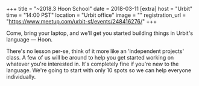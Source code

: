 
+++
title = "~2018.3 Hoon School"
date = 2018-03-11
[extra]
host = "Urbit"
time = "14:00 PST"
location = "Urbit office"
image = ""
registration_url = "https://www.meetup.com/urbit-sf/events/248416276/"
+++

<p>Come, bring your laptop, and we'll get you started building things in Urbit's language — Hoon.</p> <p>There's no lesson per-se, think of it more like an 'independent projects' class. A few of us will be around to help you get started working on whatever you're interested in. It's completely fine if you're new to the language. We're going to start with only 10 spots so we can help everyone individually.</p> 
